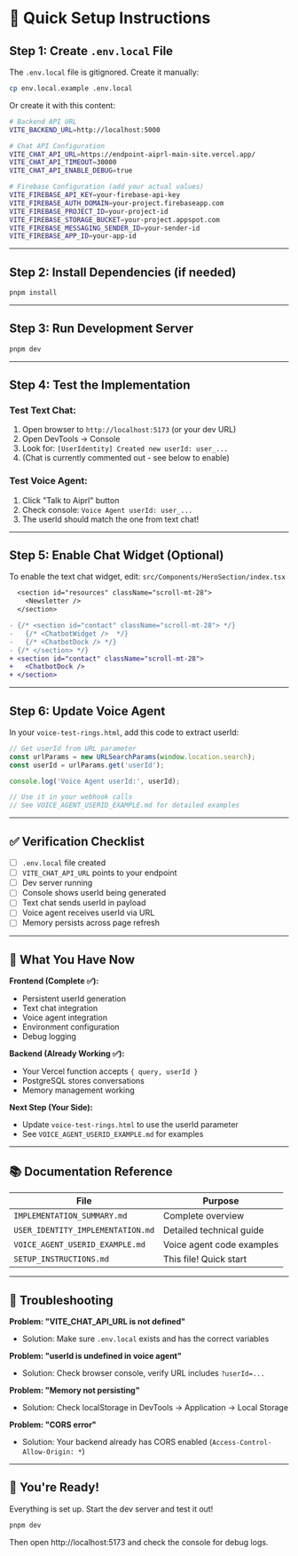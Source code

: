# 🚀 Quick Setup Instructions

## Step 1: Create `.env.local` File

The `.env.local` file is gitignored. Create it manually:

```bash
cp env.local.example .env.local
```

Or create it with this content:

```bash
# Backend API URL
VITE_BACKEND_URL=http://localhost:5000

# Chat API Configuration
VITE_CHAT_API_URL=https://endpoint-aiprl-main-site.vercel.app/
VITE_CHAT_API_TIMEOUT=30000
VITE_CHAT_API_ENABLE_DEBUG=true

# Firebase Configuration (add your actual values)
VITE_FIREBASE_API_KEY=your-firebase-api-key
VITE_FIREBASE_AUTH_DOMAIN=your-project.firebaseapp.com
VITE_FIREBASE_PROJECT_ID=your-project-id
VITE_FIREBASE_STORAGE_BUCKET=your-project.appspot.com
VITE_FIREBASE_MESSAGING_SENDER_ID=your-sender-id
VITE_FIREBASE_APP_ID=your-app-id
```

---

## Step 2: Install Dependencies (if needed)

```bash
pnpm install
```

---

## Step 3: Run Development Server

```bash
pnpm dev
```

---

## Step 4: Test the Implementation

### Test Text Chat:
1. Open browser to `http://localhost:5173` (or your dev URL)
2. Open DevTools → Console
3. Look for: `[UserIdentity] Created new userId: user_...`
4. (Chat is currently commented out - see below to enable)

### Test Voice Agent:
1. Click "Talk to Aiprl" button
2. Check console: `Voice Agent userId: user_...`
3. The userId should match the one from text chat!

---

## Step 5: Enable Chat Widget (Optional)

To enable the text chat widget, edit:
`src/Components/HeroSection/index.tsx`

```diff
  <section id="resources" className="scroll-mt-28">
    <Newsletter />
  </section>

- {/* <section id="contact" className="scroll-mt-28"> */}
-   {/* <ChatbotWidget />  */}
-   {/* <ChatbotDock /> */}
- {/* </section> */}
+ <section id="contact" className="scroll-mt-28">
+   <ChatbotDock />
+ </section>
```

---

## Step 6: Update Voice Agent

In your `voice-test-rings.html`, add this code to extract userId:

```javascript
// Get userId from URL parameter
const urlParams = new URLSearchParams(window.location.search);
const userId = urlParams.get('userId');

console.log('Voice Agent userId:', userId);

// Use it in your webhook calls
// See VOICE_AGENT_USERID_EXAMPLE.md for detailed examples
```

---

## ✅ Verification Checklist

- [ ] `.env.local` file created
- [ ] `VITE_CHAT_API_URL` points to your endpoint
- [ ] Dev server running
- [ ] Console shows userId being generated
- [ ] Text chat sends userId in payload
- [ ] Voice agent receives userId via URL
- [ ] Memory persists across page refresh

---

## 🎯 What You Have Now

**Frontend (Complete ✅):**
- Persistent userId generation
- Text chat integration
- Voice agent integration
- Environment configuration
- Debug logging

**Backend (Already Working ✅):**
- Your Vercel function accepts `{ query, userId }`
- PostgreSQL stores conversations
- Memory management working

**Next Step (Your Side):**
- Update `voice-test-rings.html` to use the userId parameter
- See `VOICE_AGENT_USERID_EXAMPLE.md` for examples

---

## 📚 Documentation Reference

| File | Purpose |
|------|---------|
| `IMPLEMENTATION_SUMMARY.md` | Complete overview |
| `USER_IDENTITY_IMPLEMENTATION.md` | Detailed technical guide |
| `VOICE_AGENT_USERID_EXAMPLE.md` | Voice agent code examples |
| `SETUP_INSTRUCTIONS.md` | This file! Quick start |

---

## 🐛 Troubleshooting

**Problem: "VITE_CHAT_API_URL is not defined"**
- Solution: Make sure `.env.local` exists and has the correct variables

**Problem: "userId is undefined in voice agent"**
- Solution: Check browser console, verify URL includes `?userId=...`

**Problem: "Memory not persisting"**
- Solution: Check localStorage in DevTools → Application → Local Storage

**Problem: "CORS error"**
- Solution: Your backend already has CORS enabled (`Access-Control-Allow-Origin: *`)

---

## 🎉 You're Ready!

Everything is set up. Start the dev server and test it out!

```bash
pnpm dev
```

Then open http://localhost:5173 and check the console for debug logs.

